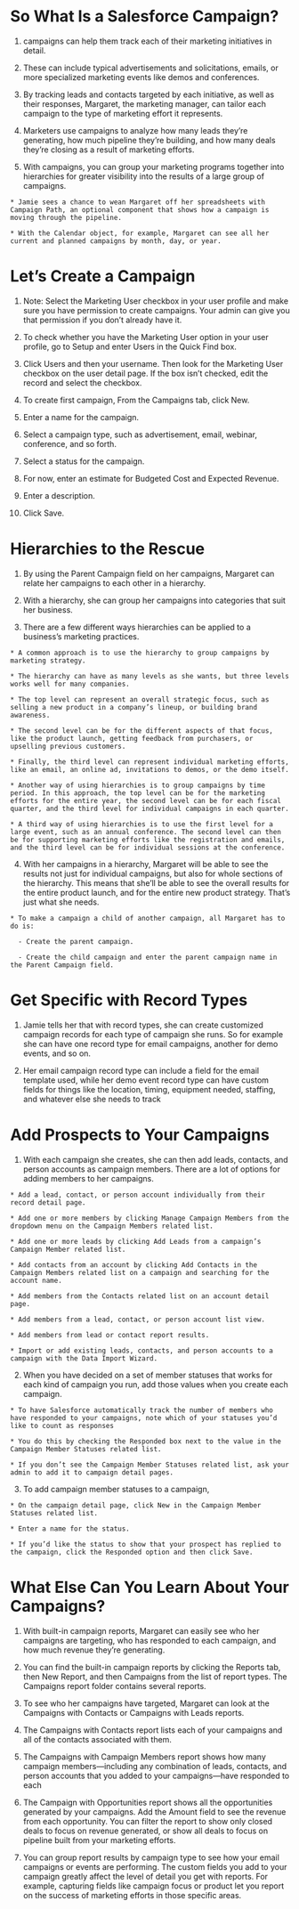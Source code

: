 # So What Is a Salesforce Campaign?

  1. campaigns can help them track each of their marketing initiatives in detail.

  2. These can include typical advertisements and solicitations, emails, or more specialized marketing events like demos and conferences. 

  3. By tracking leads and contacts targeted by each initiative, as well as their responses, Margaret, the marketing manager, can tailor each campaign to the type of marketing effort it represents.

  4. Marketers use campaigns to analyze how many leads they’re generating, how much pipeline they’re building, and how many deals they’re closing as a result of marketing efforts.

  5. With campaigns, you can group your marketing programs together into hierarchies for greater visibility into the results of a large group of campaigns. 

    * Jamie sees a chance to wean Margaret off her spreadsheets with Campaign Path, an optional component that shows how a campaign is moving through the pipeline. 

    * With the Calendar object, for example, Margaret can see all her current and planned campaigns by month, day, or year.

# Let’s Create a Campaign

  1. Note: Select the Marketing User checkbox in your user profile and make sure you have permission to create campaigns. Your admin can give you that permission if you don’t already have it.

  2. To check whether you have the Marketing User option in your user profile, go to Setup and enter Users in the Quick Find box.

  3. Click Users and then your username. Then look for the Marketing User checkbox on the user detail page. If the box isn’t checked, edit the record and select the checkbox.

  4. To create first campaign, From the Campaigns tab, click New.

  5. Enter a name for the campaign.

  6. Select a campaign type, such as advertisement, email, webinar, conference, and so forth.

  7. Select a status for the campaign.

  8. For now, enter an estimate for Budgeted Cost and Expected Revenue.

  9. Enter a description.

  10. Click Save.

# Hierarchies to the Rescue

  1. By using the Parent Campaign field on her campaigns, Margaret can relate her campaigns to each other in a hierarchy. 

  2. With a hierarchy, she can group her campaigns into categories that suit her business.

  3. There are a few different ways hierarchies can be applied to a business’s marketing practices. 

    * A common approach is to use the hierarchy to group campaigns by marketing strategy. 

    * The hierarchy can have as many levels as she wants, but three levels works well for many companies. 

    * The top level can represent an overall strategic focus, such as selling a new product in a company’s lineup, or building brand awareness.

    * The second level can be for the different aspects of that focus, like the product launch, getting feedback from purchasers, or upselling previous customers.

    * Finally, the third level can represent individual marketing efforts, like an email, an online ad, invitations to demos, or the demo itself.

    * Another way of using hierarchies is to group campaigns by time period. In this approach, the top level can be for the marketing efforts for the entire year, the second level can be for each fiscal quarter, and the third level for individual campaigns in each quarter.

    * A third way of using hierarchies is to use the first level for a large event, such as an annual conference. The second level can then be for supporting marketing efforts like the registration and emails, and the third level can be for individual sessions at the conference. 

  4. With her campaigns in a hierarchy, Margaret will be able to see the results not just for individual campaigns, but also for whole sections of the hierarchy. This means that she’ll be able to see the overall results for the entire product launch, and for the entire new product strategy. That’s just what she needs.

    * To make a campaign a child of another campaign, all Margaret has to do is:

      - Create the parent campaign.

      - Create the child campaign and enter the parent campaign name in the Parent Campaign field.


# Get Specific with Record Types

  1. Jamie tells her that with record types, she can create customized campaign records for each type of campaign she runs. So for example she can have one record type for email campaigns, another for demo events, and so on.

  2. Her email campaign record type can include a field for the email template used, while her demo event record type can have custom fields for things like the location, timing, equipment needed, staffing, and whatever else she needs to track

# Add Prospects to Your Campaigns

  1. With each campaign she creates, she can then add leads, contacts, and person accounts as campaign members. There are a lot of options for adding members to her campaigns.

    * Add a lead, contact, or person account individually from their record detail page.

    * Add one or more members by clicking Manage Campaign Members from the dropdown menu on the Campaign Members related list.

    * Add one or more leads by clicking Add Leads from a campaign’s Campaign Member related list.

    * Add contacts from an account by clicking Add Contacts in the Campaign Members related list on a campaign and searching for the account name.

    * Add members from the Contacts related list on an account detail page.

    * Add members from a lead, contact, or person account list view.

    * Add members from lead or contact report results.

    * Import or add existing leads, contacts, and person accounts to a campaign with the Data Import Wizard.

  2. When you have decided on a set of member statuses that works for each kind of campaign you run, add those values when you create each campaign.

    * To have Salesforce automatically track the number of members who have responded to your campaigns, note which of your statuses you’d like to count as responses

    * You do this by checking the Responded box next to the value in the Campaign Member Statuses related list. 

    * If you don’t see the Campaign Member Statuses related list, ask your admin to add it to campaign detail pages.

  3. To add campaign member statuses to a campaign,

    * On the campaign detail page, click New in the Campaign Member Statuses related list.

    * Enter a name for the status.

    * If you’d like the status to show that your prospect has replied to the campaign, click the Responded option and then click Save.

# What Else Can You Learn About Your Campaigns?

  1. With built-in campaign reports, Margaret can easily see who her campaigns are targeting, who has responded to each campaign, and how much revenue they’re generating.

  2. You can find the built-in campaign reports by clicking the Reports tab, then New Report, and then Campaigns from the list of report types. The Campaigns report folder contains several reports.

  3. To see who her campaigns have targeted, Margaret can look at the Campaigns with Contacts or Campaigns with Leads reports.

  4. The Campaigns with Contacts report lists each of your campaigns and all of the contacts associated with them.

  5. The Campaigns with Campaign Members report shows how many campaign members—including any combination of leads, contacts, and person accounts that you added to your campaigns—have responded to each 

  6. The Campaign with Opportunities report shows all the opportunities generated by your campaigns. Add the Amount field to see the revenue from each opportunity. You can filter the report to show only closed deals to focus on revenue generated, or show all deals to focus on pipeline built from your marketing efforts.

  7. You can group report results by campaign type to see how your email campaigns or events are performing. The custom fields you add to your campaign greatly affect the level of detail you get with reports. For example, capturing fields like campaign focus or product let you report on the success of marketing efforts in those specific areas.